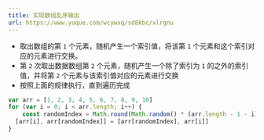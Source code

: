 ```yaml
---
title: 实现数组乱序输出
url: https://www.yuque.com/wcywxq/sd8kbc/xlrgnu
---
```


- 取出数组的第 `1` 个元素，随机产生一个索引值，将该第 `1` 个元素和这个索引对应的元素进行交换。
- 第 `2` 次取出数据数组第 `2` 个元素，随机产生一个除了索引为 `1` 的之外的索引值，并将第 `2` 个元素与该索引值对应的元素进行交换
- 按照上面的规律执行，直到遍历完成

```javascript
var arr = [1, 2, 3, 4, 5, 6, 7, 8, 9, 10]
for (var i = 0; i < arr.length; i++) {
	const randomIndex = Math.round(Math.random() * (arr.length - 1 - i)) + i
  [arr[i], arr[randomIndex]] = [arr[randomIndex], arr[i]]
}
```
